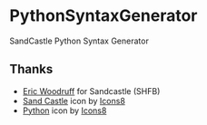 # PythonSyntaxGenerator
SandCastle Python Syntax Generator


## Thanks

- [Eric Woodruff](https://github.com/EWSoftware/SHFB) for Sandcastle (SHFB)
- [Sand Castle](https://icons8.com/icon/Y8hpNo5KuUdv/sand-castle) icon by [Icons8](https://icons8.com)
- [Python](https://icons8.com/icon/hZvpN3zV45Yf/python) icon by [Icons8](https://icons8.com)
